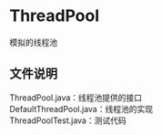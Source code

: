 # ThreadPool
模拟的线程池
## 文件说明
ThreadPool.java：线程池提供的接口</br>
DefaultThreadPool.java：线程池的实现</br>
ThreadPoolTest.java：测试代码 
